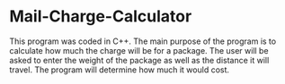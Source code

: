 # Mail-Charge-Calculator
This program was coded in C++. The main purpose of the program is to calculate how much the charge will be for a package. The user will be asked to enter the weight of the package as well as the distance it will travel. The program will determine how much it would cost.
